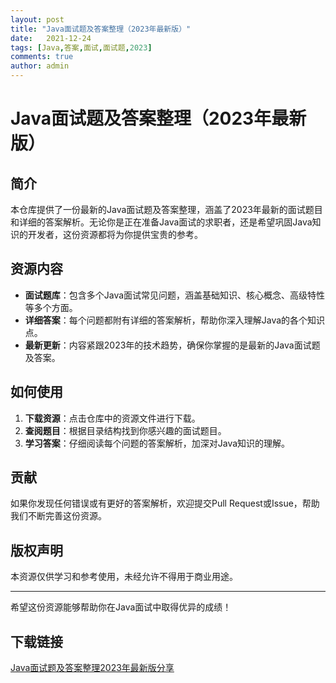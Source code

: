 ```yaml
---
layout: post
title: "Java面试题及答案整理（2023年最新版）"
date:   2021-12-24
tags: [Java,答案,面试,面试题,2023]
comments: true
author: admin
---
```

# Java面试题及答案整理（2023年最新版）

## 简介

本仓库提供了一份最新的Java面试题及答案整理，涵盖了2023年最新的面试题目和详细的答案解析。无论你是正在准备Java面试的求职者，还是希望巩固Java知识的开发者，这份资源都将为你提供宝贵的参考。

## 资源内容

- **面试题库**：包含多个Java面试常见问题，涵盖基础知识、核心概念、高级特性等多个方面。
- **详细答案**：每个问题都附有详细的答案解析，帮助你深入理解Java的各个知识点。
- **最新更新**：内容紧跟2023年的技术趋势，确保你掌握的是最新的Java面试题及答案。

## 如何使用

1. **下载资源**：点击仓库中的资源文件进行下载。
2. **查阅题目**：根据目录结构找到你感兴趣的面试题目。
3. **学习答案**：仔细阅读每个问题的答案解析，加深对Java知识的理解。

## 贡献

如果你发现任何错误或有更好的答案解析，欢迎提交Pull Request或Issue，帮助我们不断完善这份资源。

## 版权声明

本资源仅供学习和参考使用，未经允许不得用于商业用途。

---

希望这份资源能够帮助你在Java面试中取得优异的成绩！

## 下载链接

[Java面试题及答案整理2023年最新版分享](https://pan.quark.cn/s/99434308f13d)